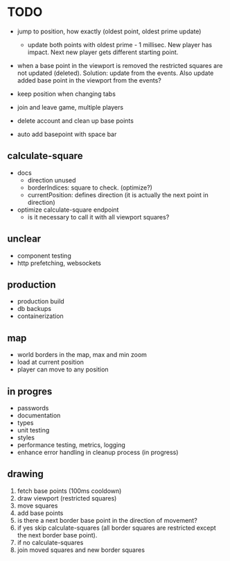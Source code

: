 # TODO

- jump to position, how exactly (oldest point, oldest prime update)
  - update both points with oldest prime - 1 millisec.
    New player has impact.
    Next new player gets different starting point.


- when a base point in the viewport is removed the restricted squares are not updated (deleted). Solution: update from the events. Also update added base point in the viewport from the events?
- keep position when changing tabs
- join and leave game, multiple players
- delete account and clean up base points
- auto add basepoint with space bar

## calculate-square

- docs
  - direction unused
  - borderIndices: square to check. (optimize?)
  - currentPosition: defines direction (it is actually the next point in direction)
- optimize calculate-square endpoint
  - is it necessary to call it with all viewport squares?


## unclear

- component testing
- http prefetching, websockets

## production

- production build
- db backups
- containerization

## map

- world borders in the map, max and min zoom
- load at current position
- player can move to any position

## in progres

- passwords
- documentation
- types
- unit testing
- styles
- performance testing, metrics, logging
- enhance error handling in cleanup process (in progress)

## drawing

1. fetch base points (100ms cooldown)
2. draw viewport (restricted squares)
3. move squares
4. add base points
5. is there a next border base point in the direction of movement?
6. if yes skip calculate-squares (all border squares are restricted except the next border base point).
7. if no calculate-squares
8. join moved squares and new border squares


